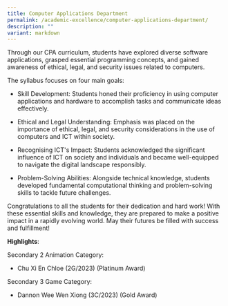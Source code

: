 ```yaml
---
title: Computer Applications Department
permalink: /academic-excellence/computer-applications-department/
description: ""
variant: markdown
---
```

Through our CPA curriculum, students have explored diverse software applications, grasped essential programming concepts, and gained awareness of ethical, legal, and security issues related to computers.

The syllabus focuses on four main goals:

* Skill Development: Students honed their proficiency in using computer applications and hardware to accomplish tasks and communicate ideas effectively.
* Ethical and Legal Understanding: Emphasis was placed on the importance of ethical, legal, and security considerations in the use of computers and ICT within society.   

* Recognising ICT's Impact: Students acknowledged the significant influence of ICT on society and individuals and became well-equipped to navigate the digital landscape responsibly.

* Problem-Solving Abilities: Alongside technical knowledge, students developed fundamental computational thinking and problem-solving skills to tackle future challenges.

Congratulations to all the students for their dedication and hard work! With these essential skills and knowledge, they are prepared to make a positive impact in a rapidly evolving world. May their futures be filled with success and fulfillment!

**Highlights**:

Secondary 2 Animation Category:
*   Chu Xi En Chloe (2G/2023) (Platinum Award)
    
Secondary 3 Game Category:
*   Dannon Wee Wen Xiong (3C/2023) (Gold Award)